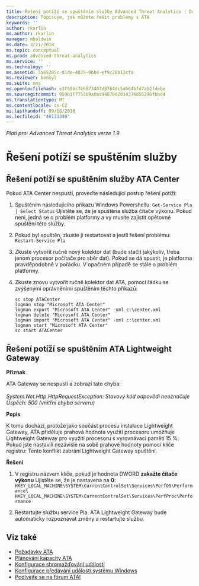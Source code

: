 ```yaml
---
title: Řešení potíží se spuštěním služby Advanced Threat Analytics | Dokumentace Microsoftu
description: Popisuje, jak můžete řešit problémy s ATA
keywords: ''
author: rkarlin
ms.author: rkarlin
manager: mbaldwin
ms.date: 3/21/2018
ms.topic: conceptual
ms.prod: advanced-threat-analytics
ms.service: ''
ms.technology: ''
ms.assetid: 5a65285c-d1de-4025-9bb4-ef9c20b13cfa
ms.reviewer: bennyl
ms.suite: ems
ms.openlocfilehash: e3f59bc7c6873407d8764dc5ab64bfd7a52fdebe
ms.sourcegitcommit: 959b1f7753b9a8ad94870d2014376d55296fbbd4
ms.translationtype: MT
ms.contentlocale: cs-CZ
ms.lasthandoff: 09/18/2018
ms.locfileid: "46133340"
---
```

*Platí pro: Advanced Threat Analytics verze 1.9*



# <a name="troubleshooting-service-startup"></a>Řešení potíží se spuštěním služby

## <a name="troubleshooting-ata-center-service-startup"></a>Řešení potíží se spuštěním služby ATA Center

Pokud ATA Center nespustí, proveďte následující postup řešení potíží:

1.  Spuštěním následujícího příkazu Windows Powershellu: `Get-Service Pla | Select Status`
    Ujistěte se, že je spuštěna služba čítače výkonu. Pokud není, jedná se o problém platformy a vy musíte zajistit opětovné spuštění této služby.
2.  Pokud byl spuštěn, zkuste ji restartovat a jestli řešení problému: `Restart-Service Pla`
3.  Zkuste vytvořit ručně nový kolektor dat (bude stačit jakýkoliv, třeba jenom procesor počítače pro sběr dat).
Pokud se dá spustit, je platforma pravděpodobně v pořádku. V opačném případě se stále o problém platformy.

4.  Zkuste znovu vytvořit ručně kolektor dat ATA, pomocí řádku se zvýšenými oprávněními spuštěním těchto příkazů:

        sc stop ATACenter
        logman stop "Microsoft ATA Center"
        logman export "Microsoft ATA Center" -xml c:\center.xml
        logman delete "Microsoft ATA Center"
        logman import "Microsoft ATA Center" -xml c:\center.xml
        logman start "Microsoft ATA Center"
        sc start ATACenter

## <a name="troubleshooting-ata-lightweight-gateway-startup"></a>Řešení potíží se spuštěním ATA Lightweight Gateway

**Příznak**

ATA Gateway se nespustí a zobrazí tato chyba:<br></br>
*System.Net.Http.HttpRequestException: Stavový kód odpovědi neoznačuje Úspěch: 500 (vnitřní chyba serveru)*

**Popis**

K tomu dochází, protože jako součást procesu instalace Lightweight Gateway, ATA přiděluje prahová hodnota využití procesoru umožňuje Lightweight Gateway pro využití procesoru s vyrovnávací pamětí 15 %. Pokud jste nastavili nezávisle na sobě prahové hodnoty pomocí klíče registru: Tento konflikt zabrání Lightweight Gateway spuštění. 

**Řešení**

1. V registru názvem klíče, pokud je hodnota DWORD **zakažte čítače výkonu** Ujistěte se, že je nastavena na **0**: `HKEY_LOCAL_MACHINE\SYSTEM\CurrentControlSet\Services\PerfOS\Performance\`
    `HKEY_LOCAL_MACHINE\SYSTEM\CurrentControlSet\Services\PerfProc\Performance`
 
2. Restartujte službu service Pla. ATA Lightweight Gateway bude automaticky rozpoznávat změny a restartujte službu.


## <a name="see-also"></a>Viz také
- [Požadavky ATA](ata-prerequisites.md)
- [Plánování kapacity ATA](ata-capacity-planning.md)
- [Konfigurace shromažďování událostí](configure-event-collection.md)
- [Konfigurace předávání událostí systému Windows](configure-event-collection.md#configuring-windows-event-forwarding)
- [Podívejte se na fórum ATA!](https://social.technet.microsoft.com/Forums/security/home?forum=mata)
